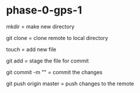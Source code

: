 # phase-0-gps-1


mkdir = make new directory

git clone <URL>  = clone remote to local directory

touch <file-name> = add new file

git add <file-name> = stage the file for commit

git commit -m "<msg>" = commit the changes 

git push origin master = push changes to the remote
